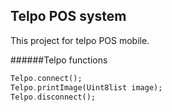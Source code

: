 ## Telpo POS system
This project for telpo POS mobile.

######Telpo functions
```Dart
Telpo.connect();
Telpo.printImage(Uint8list image);
Telpo.disconnect();
```
